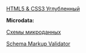 [HTML5 & CSS3 Углубленный](https://itvdn.com/ru/video/html-css-advanced)

**Microdata:**

[Схемы микроданных](https://www.schema.org/)

[Schema Markup Validator](https://validator.schema.org/)

